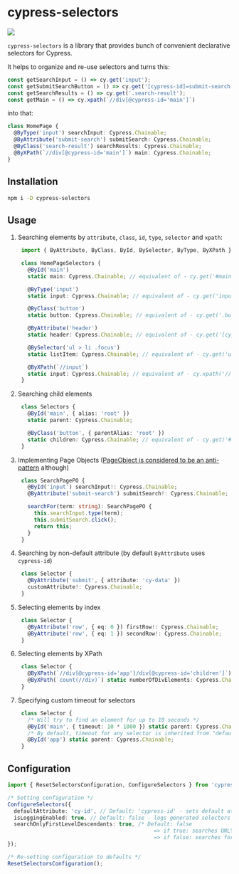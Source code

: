 # cypress-selectors

![](https://github.com/anton-kravchenko/cypress-selectors/workflows/CI/badge.svg)

`cypress-selectors` is a library that provides bunch of convenient declarative selectors for Cypress.

It helps to organize and re-use selectors and turns this:

```TypeScript
const getSearchInput = () => cy.get('input');
const getSubmitSearchButton = () => cy.get('[cypress-id]=submit-search');
const getSearchResults = () => cy.get('.search-result');
const getMain = () => cy.xpath(`//div[@cypress-id='main']`)
```

into that:

```TypeScript
class HomePage {
  @ByType('input') searchInput: Cypress.Chainable;
  @ByAttribute('submit-search') submitSearch: Cypress.Chainable;
  @ByClass('search-result') searchResults: Cypress.Chainable;
  @ByXPath(`//div[@cypress-id='main']`) main: Cypress.Chainable;
}
```

## Installation

```sh
npm i -D cypress-selectors
```

## Usage

1. Searching elements by `attribute`, `class`, `id`, `type`, `selector` and `xpath`:

   ```TypeScript
    import { ByAttribute, ByClass, ById, BySelector, ByType, ByXPath } from 'cypress-selectors';

    class HomePageSelectors {
      @ById('main')
      static main: Cypress.Chainable; // equivalent of - cy.get('#main')

      @ByType('input')
      static input: Cypress.Chainable; // equivalent of - cy.get('input')

      @ByClass('button')
      static button: Cypress.Chainable; // equivalent of - cy.get('.button')

      @ByAttribute('header')
      static header: Cypress.Chainable; // equivalent of - cy.get('[cypress-id=header')

      @BySelector('ul > li .focus')
      static listItem: Cypress.Chainable; // equivalent of - cy.get('ul > li .focus')

      @ByXPath(`//input`)
      static input: Cypress.Chainable; // equivalent of - cy.xpath('//input')
    }
   ```

2. Searching child elements

   ```TypeScript
    class Selectors {
      @ById('main', { alias: 'root' })
      static parent: Cypress.Chainable;

      @ByClass('button', { parentAlias: 'root' })
      static children: Cypress.Chainable; // equivalent of - cy.get('#root .button')
    }
   ```

3. Implementing Page Objects ([PageObject is considered to be an anti-pattern](https://www.cypress.io/blog/2019/01/03/stop-using-page-objects-and-start-using-app-actions/) although)

   ```TypeScript
    class SearchPagePO {
      @ById('input') searchInput!: Cypress.Chainable;
      @ByAttribute('submit-search') submitSearch!: Cypress.Chainable;

      searchFor(term: string): SearchPagePO {
        this.searchInput.type(term);
        this.submitSearch.click();
        return this;
      }
    }
   ```

4. Searching by non-default attribute (by default `ByAttribute` uses `cypress-id`)

   ```TypeScript
    class Selector {
      @ByAttribute('submit', { attribute: 'cy-data' })
      customAttribute!: Cypress.Chainable;
    }
   ```

5. Selecting elements by index

   ```TypeScript
    class Selector {
      @ByAttribute('row', { eq: 0 }) firstRow!: Cypress.Chainable;
      @ByAttribute('row', { eq: 1 }) secondRow!: Cypress.Chainable;
    }
   ```

6. Selecting elements by XPath

   ```TypeScript
    class Selector {
      @ByXPath(`//div[@cypress-id='app']/div[@cypress-id='children']`) static app: Cypress.Chainable;
      @ByXPath(`count(//div)`) static numberOfDivElements: Cypress.Chainable;
    }
   ```

7. Specifying custom timeout for selectors

   ```TypeScript
    class Selector {
      /* Will try to find an element for up to 10 seconds */
      @ById('main', { timeout: 10 * 1000 }) static parent: Cypress.Chainable;
      /* By default, timeout for any selector is inherited from "defaultCommandTimeout" value of Cypress configuration */
      @ById('app') static parent: Cypress.Chainable;
    }
   ```

## Configuration

```TypeScript
import { ResetSelectorsConfiguration, ConfigureSelectors } from 'cypress-selectors';

/* Setting configuration */
ConfigureSelectors({
  defaultAttribute: 'cy-id', // Default: 'cypress-id' - sets default attribute to be used by @ByAttribute selector
  isLoggingEnabled: true, // Default: false - logs generated selectors before accessing elements
  searchOnlyFirstLevelDescendants: true, /* Default: false
                                              => if true: searches ONLY for first-level descendants (via '>') - https://api.jquery.com/child-selector/
                                              => if false: searches for any-level descendants (via ' ') - https://api.jquery.com/descendant-selector/ */
});

/* Re-setting configuration to defaults */
ResetSelectorsConfiguration();
```

<!-- TODO: add "Motivation" section -->
<!-- TODO: add note about TS and decorators -->
<!-- TODO: add note about babel config -->
<!-- TODO: improve configuration docs -->
<!-- TODO: `eq` can't be used for XPath-->
<!-- TODO: add link to the article in the "Motivation" section -->
<!-- TODO: think about "typing" parentAliases -->
<!-- TODO: Add supported Cypress versions -->
<!-- TODO: install linter for ts -->
<!-- TODO: add migration guide -->
